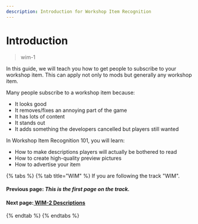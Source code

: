 ```yaml
---
description: Introduction for Workshop Item Recognition
---
```


# Introduction

> wim-1

In this guide, we will teach you how to get people to subscribe to your workshop item. This can apply not only to mods but generally any workshop item.

Many people subscribe to a workshop item because:

* It looks good
* It removes/fixes an annoying part of the game
* It has lots of content
* It stands out
* It adds something the developers cancelled but players still wanted

In Workshop Item Recognition 101, you will learn:

* How to make descriptions players will actually be bothered to read
* How to create high-quality preview pictures
* How to advertise your item

{% tabs %}
{% tab title="WIM" %}
If you are following the track "WIM".

#### Previous page: _This is the first page on the track._

#### Next page:[ ](../otw/otw-2.md)[WIM-2 Descriptions](wim-2.md)
{% endtab %}
{% endtabs %}





